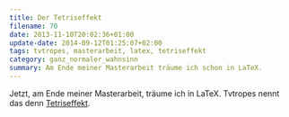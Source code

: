 ```yaml
---
title: Der Tetriseffekt
filename: 70
date: 2013-11-10T20:02:36+01:00
update-date: 2014-09-12T01:25:07+02:00
tags: tvtropes, masterarbeit, latex, tetriseffekt
category: ganz_normaler_wahnsinn
summary: Am Ende meiner Masterarbeit träume ich schon in LaTeX.
---
```


Jetzt, am Ende meiner Masterarbeit, träume ich in LaTeX. Tvtropes nennt das denn [Tetriseffekt](http://tvtropes.org/pmwiki/pmwiki.php/Main/TheTetrisEffect).
